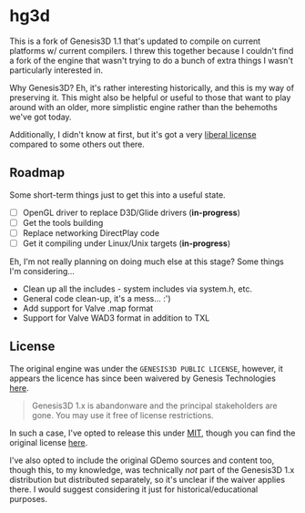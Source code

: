 # hg3d

This is a fork of Genesis3D 1.1 that's updated to compile on current platforms w/ current compilers. I threw this together because I couldn't find a fork of the engine that wasn't trying to do a bunch of extra things I wasn't particularly interested in.

Why Genesis3D? Eh, it's rather interesting historically, and this is my way of preserving it. This might also be helpful or useful to those that want to play around with an older, more simplistic engine rather than the behemoths we've got today.

Additionally, I didn't know at first, but it's got a very [liberal license](#license) compared to some others out there.

## Roadmap

Some short-term things just to get this into a useful state.

- [ ] OpenGL driver to replace D3D/Glide drivers (**in-progress**)
- [ ] Get the tools building
- [ ] Replace networking DirectPlay code
- [ ] Get it compiling under Linux/Unix targets (**in-progress**)

Eh, I'm not really planning on doing much else at this stage? Some things I'm considering...

- Clean up all the includes - system includes via system.h, etc.
- General code clean-up, it's a mess... :')
- Add support for Valve .map format
- Support for Valve WAD3 format in addition to TXL

## License

The original engine was under the `GENESIS3D PUBLIC LICENSE`, however, it appears the licence has since been waivered by Genesis Technologies [here](https://www.genesis3d.com/licensing.html).

> Genesis3D 1.x is abandonware and the principal stakeholders are gone. You may use it free of license restrictions.

In such a case, I've opted to release this under [MIT](license), though you can find the original license [here](license.old).

I've also opted to include the original GDemo sources and content too, though this, to my knowledge, was technically _not_ part of the Genesis3D 1.x distribution but distributed separately, so it's unclear if the waiver applies there. I would suggest considering it just for historical/educational purposes.
